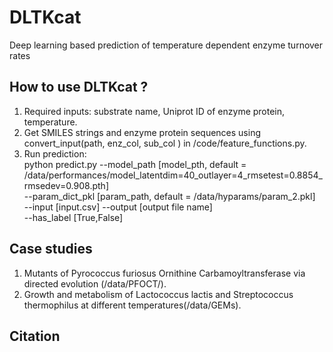 # DLTKcat
Deep learning based prediction of temperature dependent enzyme turnover rates
## How to use DLTKcat ?
1. Required inputs: substrate name, Uniprot ID of enzyme protein, temperature.
2. Get SMILES strings and enzyme protein sequences using convert_input(path, enz_col, sub_col ) in /code/feature_functions.py.
3. Run prediction:<br>
	python predict.py --model_path [model_pth, default = /data/performances/model_latentdim=40_outlayer=4_rmsetest=0.8854_rmsedev=0.908.pth]<br>
	--param_dict_pkl [param_path, default = /data/hyparams/param_2.pkl] <br>
	--input [input.csv] --output [output file name] <br>
	--has_label [True,False]
## Case studies
1. Mutants of Pyrococcus furiosus Ornithine Carbamoyltransferase via directed evolution (/data/PFOCT/).
2. Growth and metabolism of Lactococcus lactis and Streptococcus thermophilus at different temperatures(/data/GEMs).
## Citation

